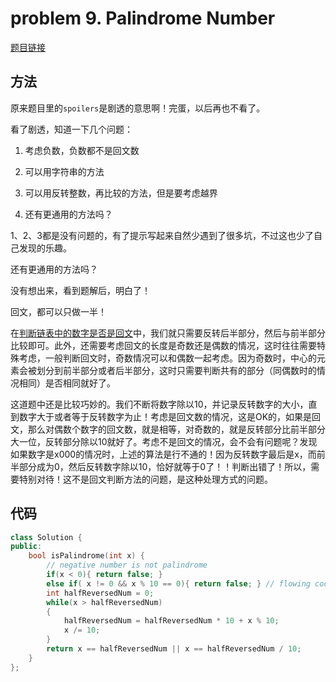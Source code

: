 # problem 9. Palindrome Number

[题目链接](https://leetcode.com/problems/palindrome-number/)

## 方法

原来题目里的`spoilers`是剧透的意思啊！完蛋，以后再也不看了。

看了剧透，知道一下几个问题：

1. 考虑负数，负数都不是回文数

2. 可以用字符串的方法

3. 可以用反转整数，再比较的方法，但是要考虑越界

4. 还有更通用的方法吗？

1、2、3都是没有问题的，有了提示写起来自然少遇到了很多坑，不过这也少了自己发现的乐趣。

还有更通用的方法吗？

没有想出来，看到题解后，明白了！

回文，都可以只做一半！

在[判断链表中的数字是否是回文](prob234palindromlinkedlist.md)中，我们就只需要反转后半部分，然后与前半部分比较即可。此外，还需要考虑回文的长度是奇数还是偶数的情况，这时往往需要特殊考虑，一般判断回文时，奇数情况可以和偶数一起考虑。因为奇数时，中心的元素会被划分到前半部分或者后半部分，这时只需要判断共有的部分（同偶数时的情况相同）是否相同就好了。

这道题中还是比较巧妙的。我们不断将数字除以10，并记录反转数字的大小，直到数字大于或者等于反转数字为止！考虑是回文数的情况，这是OK的，如果是回文，那么对偶数个数字的回文数，就是相等，对奇数的，就是反转部分比前半部分大一位，反转部分除以10就好了。考虑不是回文的情况，会不会有问题呢？发现如果数字是x000的情况时，上述的算法是行不通的！因为反转数字最后是x，而前半部分成为0，然后反转数字除以10，恰好就等于0了！！判断出错了！所以，需要特别对待！这不是回文判断方法的问题，是这种处理方式的问题。

## 代码

```C++
class Solution {
public:
    bool isPalindrome(int x) {
        // negative number is not palindrome 
        if(x < 0){ return false; }
        else if( x != 0 && x % 10 == 0){ return false; } // flowing code can't handle the case where num end with 0
        int halfReversedNum = 0;
        while(x > halfReversedNum)
        {
            halfReversedNum = halfReversedNum * 10 + x % 10;
            x /= 10;
        }
        return x == halfReversedNum || x == halfReversedNum / 10;
    }
};
```